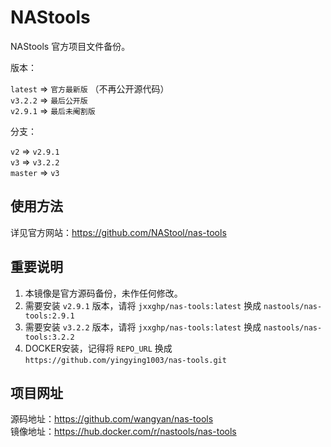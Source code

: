 # NAStools 

NAStools 官方项目文件备份。

版本：

`latest` => `官方最新版`  （不再公开源代码）  
`v3.2.2` => `最后公开版`  
`v2.9.1` => `最后未阉割版`  

分支：

`v2` => `v2.9.1`  
`v3` => `v3.2.2`  
`master` => `v3`  

## 使用方法

详见官方网站：<https://github.com/NAStool/nas-tools>

## 重要说明

  1. 本镜像是官方源码备份，未作任何修改。  
  2. 需要安装 `v2.9.1` 版本，请将 `jxxghp/nas-tools:latest` 换成 `nastools/nas-tools:2.9.1`  
  3. 需要安装 `v3.2.2` 版本，请将 `jxxghp/nas-tools:latest` 换成 `nastools/nas-tools:3.2.2`
  4. DOCKER安装，记得将 `REPO_URL` 换成 `https://github.com/yingying1003/nas-tools.git`    

## 项目网址

源码地址：<https://github.com/wangyan/nas-tools>  
镜像地址：<https://hub.docker.com/r/nastools/nas-tools>  
